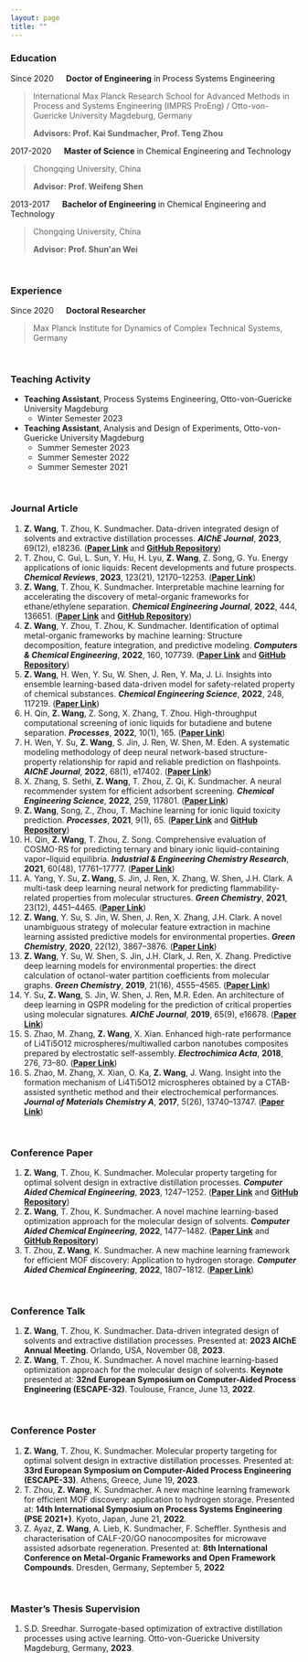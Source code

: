 ```yaml
---
layout: page
title: ""
---
```



### Education
Since 2020 &emsp; **Doctor of Engineering** in Process Systems Engineering
> International Max Planck Research School for Advanced Methods in Process and Systems Engineering (IMPRS ProEng) / Otto-von-Guericke University Magdeburg, Germany
> 
> **Advisors: Prof. Kai Sundmacher, Prof. Teng Zhou**

2017-2020 &emsp; **Master of Science** in Chemical Engineering and Technology
> Chongqing University, China
> 
> **Advisor: Prof. Weifeng Shen**

2013-2017 &emsp; **Bachelor of Engineering** in Chemical Engineering and Technology
> Chongqing University, China
>
> **Advisor: Prof. Shun'an Wei**

<br>

### Experience
Since 2020 &emsp; **Doctoral Researcher**
> Max Planck Institute for Dynamics of Complex Technical Systems, Germany

<br>

### Teaching Activity
- **Teaching Assistant**, Process Systems Engineering, Otto-von-Guericke University Magdeburg
  - Winter Semester 2023
- **Teaching Assistant**, Analysis and Design of Experiments, Otto-von-Guericke University Magdeburg
   - Summer Semester 2023
   - Summer Semester 2022
   - Summer Semester 2021

<br>

### Journal Article
1. **Z. Wang**, T. Zhou, K. Sundmacher.
   Data-driven integrated design of solvents and extractive distillation processes.
   **_AIChE Journal_**, **2023**, 69(12), e18236.
   ([**Paper Link**](https://doi.org/10.1002/aic.18236) and [**GitHub Repository**](https://github.com/zwang1995/data-driven-CAMPD))
2. T. Zhou, C. Gui, L. Sun, Y. Hu, H. Lyu, **Z. Wang**, Z. Song, G. Yu.
   Energy applications of ionic liquids: Recent developments and future prospects.
   **_Chemical Reviews_**, **2023**, 123(21), 12170–12253.
   ([**Paper Link**](https://doi.org/10.1021/acs.chemrev.3c00391))
3. **Z. Wang**, T. Zhou, K. Sundmacher.
   Interpretable machine learning for accelerating the discovery of metal-organic frameworks for ethane/ethylene separation.
   **_Chemical Engineering Journal_**, **2022**, 444, 136651.
   ([**Paper Link**](https://doi.org/10.1016/j.cej.2022.136651) and [**GitHub Repository**](https://github.com/zwang1995/IML-MOF))
4. **Z. Wang**, Y. Zhou, T. Zhou, K. Sundmacher.
   Identification of optimal metal-organic frameworks by machine learning: Structure decomposition, feature integration, and predictive modeling. 
   **_Computers & Chemical Engineering_**, **2022**, 160, 107739.
   ([**Paper Link**](https://doi.org/10.1016/j.compchemeng.2022.107739) and [**GitHub Repository**](https://github.com/zwang1995/ML-MOF))
5. **Z. Wang**, H. Wen, Y. Su, W. Shen, J. Ren, Y. Ma, J. Li.
   Insights into ensemble learning-based data-driven model for safety-related property of chemical substances.
   **_Chemical Engineering Science_**, **2022**, 248, 117219.
   ([**Paper Link**](https://doi.org/10.1016/j.ces.2021.117219))
6. H. Qin, **Z. Wang**, Z. Song, X. Zhang, T. Zhou.
   High-throughput computational screening of ionic liquids for butadiene and butene separation.
   **_Processes_**, **2022**, 10(1), 165.
   ([**Paper Link**](https://doi.org/10.3390/pr10010165))
7. H. Wen, Y. Su, **Z. Wang**, S. Jin, J. Ren, W. Shen, M. Eden.
    A systematic modeling methodology of deep neural network-based structure-property relationship for rapid and reliable prediction on flashpoints.
    **_AIChE Journal_**, **2022**, 68(1), e17402.
    ([**Paper Link**](https://doi.org/10.1002/aic.17402))
8. X. Zhang, S. Sethi, **Z. Wang**, T. Zhou, Z. Qi, K. Sundmacher.
   A neural recommender system for efficient adsorbent screening.
   **_Chemical Engineering Science_**, **2022**, 259, 117801.
   ([**Paper Link**](https://doi.org/10.1016/j.ces.2022.117801))
9. **Z. Wang**, Song, Z., Zhou, T.
   Machine learning for ionic liquid toxicity prediction.
   **_Processes_**, **2021**, 9(1), 65.
   ([**Paper Link**](https://doi.org/10.3390/pr9010065) and [**GitHub Repository**](https://github.com/zwang1995/IL-Toxicity))
10. H. Qin, **Z. Wang**, T. Zhou, Z. Song.
   Comprehensive evaluation of COSMO-RS for predicting ternary and binary ionic liquid-containing vapor–liquid equilibria.
   **_Industrial & Engineering Chemistry Research_**, **2021**, 60(48), 17761–17777.
   ([**Paper Link**](https://doi.org/10.1021/acs.iecr.1c03940))
11. A. Yang, Y. Su, **Z. Wang**, S. Jin, J. Ren, X. Zhang, W. Shen, J.H. Clark.
    A multi-task deep learning neural network for predicting flammability-related properties from molecular structures.
    **_Green Chemistry_**, **2021**, 23(12), 4451–4465.
    ([**Paper Link**](https://doi.org/10.1039/d1gc00331c))
12. **Z. Wang**, Y. Su, S. Jin, W. Shen, J. Ren, X. Zhang, J.H. Clark.
    A novel unambiguous strategy of molecular feature extraction in machine learning assisted predictive models for environmental properties.
    **_Green Chemistry_**, **2020**, 22(12), 3867–3876.
    ([**Paper Link**](https://doi.org/10.1039/d0gc01122c))
13. **Z. Wang**, Y. Su, W. Shen, S. Jin, J.H. Clark, J. Ren, X. Zhang.
    Predictive deep learning models for environmental properties: the direct calculation of octanol-water partition coefficients from molecular graphs.
    **_Green Chemistry_**, **2019**, 21(16), 4555–4565.
    ([**Paper Link**](https://doi.org/10.1039/c9gc01968e))
14. Y. Su, **Z. Wang**, S. Jin, W. Shen, J. Ren, M.R. Eden.
    An architecture of deep learning in QSPR modeling for the prediction of critical properties using molecular signatures.
    **_AIChE Journal_**, **2019**, 65(9), e16678.
    ([**Paper Link**](https://doi.org/10.1002/aic.16678))
15. S. Zhao, M. Zhang, **Z. Wang**, X. Xian.
    Enhanced high-rate performance of Li4Ti5O12 microspheres/multiwalled carbon nanotubes composites prepared by electrostatic self-assembly.
    **_Electrochimica Acta_**, **2018**, 276, 73–80.
    ([**Paper Link**](https://doi.org/10.1016/j.electacta.2018.04.173))
16. S. Zhao, M. Zhang, X. Xian, O. Ka, **Z. Wang**, J. Wang.
    Insight into the formation mechanism of Li4Ti5O12 microspheres obtained by a CTAB-assisted synthetic method and their electrochemical performances.
    **_Journal of Materials Chemistry A_**, **2017**, 5(26), 13740–13747.
    ([**Paper Link**](https://doi.org/10.1039/c7ta03734a))

<br>

### Conference Paper
1. **Z. Wang**, T. Zhou, K. Sundmacher. Molecular property targeting for optimal solvent design in extractive distillation processes. **_Computer Aided Chemical Engineering_**, **2023**, 1247–1252.
   ([**Paper Link**](https://doi.org/10.1016/B978-0-443-15274-0.50199-2) and [**GitHub Repository**](https://github.com/zwang1995/data-driven-CAMPD))
2. **Z. Wang**, T. Zhou, K. Sundmacher. A novel machine learning-based optimization approach for the molecular design of solvents. **_Computer Aided Chemical Engineering_**, **2022**, 1477–1482.
   ([**Paper Link**](https://doi.org/10.1016/B978-0-323-95879-0.50247-2) and [**GitHub Repository**](https://github.com/zwang1995/solvent-VAE-NLP))
3. T. Zhou, **Z. Wang**, K. Sundmacher. A new machine learning framework for efficient MOF discovery: Application to hydrogen storage. **_Computer Aided Chemical Engineering_**, **2022**, 1807–1812.
   ([**Paper Link**](https://doi.org/10.1016/B978-0-323-85159-6.50301-8))

<br>

### Conference Talk
1. **Z. Wang**, T. Zhou, K. Sundmacher. Data-driven integrated design of solvents and extractive distillation processes. Presented at: **2023 AIChE Annual Meeting**. Orlando, USA, November 08, **2023**.
2. **Z. Wang**, T. Zhou, K. Sundmacher. A novel machine learning-based optimization approach for the molecular design of solvents. **Keynote** presented at: **32nd European Symposium on Computer-Aided Process Engineering (ESCAPE-32)**. Toulouse, France, June 13, **2022**.

<br>

### Conference Poster
1. **Z. Wang**, T. Zhou, K. Sundmacher. Molecular property targeting for optimal solvent design in extractive distillation processes. Presented at: **33rd European Symposium on Computer-Aided Process Engineering (ESCAPE-33)**. Athens, Greece, June 19, **2023**.
2. T. Zhou, **Z. Wang**, K. Sundmacher. A new machine learning framework for efficient MOF discovery: application to hydrogen storage. Presented at: **14th International Symposium on Process Systems Engineering (PSE 2021+)**. Kyoto, Japan, June 21, **2022**.
3. Z. Ayaz, **Z. Wang**, A. Lieb, K. Sundmacher, F. Scheffler. Synthesis and characterisation of CALF-20/GO nanocomposites for microwave assisted adsorbate regeneration. Presented at: **8th International Conference on Metal-Organic Frameworks and Open Framework Compounds**. Dresden, Germany, September 5, **2022**

<br>

### Master’s Thesis Supervision
1. S.D. Sreedhar. Surrogate-based optimization of extractive distillation processes using active learning. Otto-von-Guericke University Magdeburg, Germany, **2023**.






